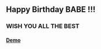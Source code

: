 ## Happy Birthday BABE !!!

### WISH YOU ALL THE BEST

#### [Demo](https://fajaraldev.github.io/template-happybirthday/)

